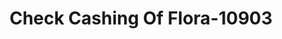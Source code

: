 ---
f_zip-code: 39071
f_state-code: MS
title: Check Cashing Of Flora-10903
f_phone: 601-879-9664
f_city-only: Flora
f_address: 4840 Main Street Flora
f_location-unique-id: '10903'
slug: check-cashing-of-flora-10903
updated-on: '2024-05-30T13:46:58.046Z'
created-on: '2024-05-30T13:36:59.803Z'
published-on: '2024-05-30T13:54:32.469Z'
f_city-state: cms/city/flora-ms.md
f_company: cms/company/check-cashing-of-flora.md
f_state: cms/state/mississippi.md
layout: '[payday-loan].html'
tags: payday-loan
---